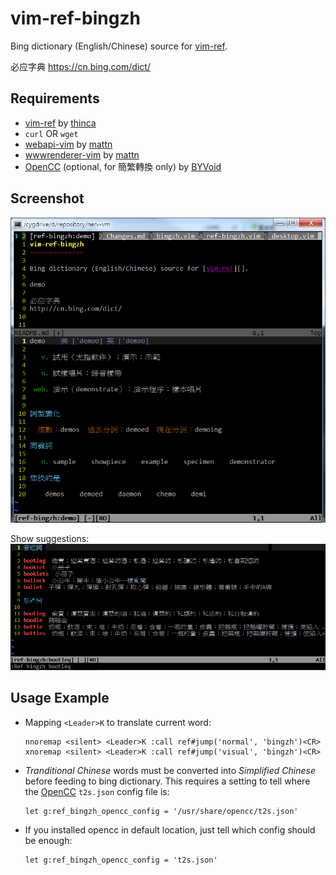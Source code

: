 vim-ref-bingzh
==============

Bing dictionary (English/Chinese) source for [vim-ref][].

必应字典
https://cn.bing.com/dict/


Requirements
------------

- [vim-ref][] by [thinca][]
- `curl` OR `wget`
- [webapi-vim][] by [mattn][]
- [wwwrenderer-vim][] by [mattn][]
- [OpenCC][] (optional, for 簡繁轉換 only) by [BYVoid][]


Screenshot
----------

![screenshot][]

Show suggestions:
![snap-suggestion][]


Usage Example
-------------

- Mapping `<Leader>K` to translate current word:

  ```vim
  nnoremap <silent> <Leader>K :call ref#jump('normal', 'bingzh')<CR>
  xnoremap <silent> <Leader>K :call ref#jump('visual', 'bingzh')<CR>
  ```

- *Tranditional Chinese* words must be converted into *Simplified Chinese*
  before feeding to bing dictionary. This requires a setting to tell where the
  [OpenCC][] `t2s.json` config file is:

  ```vim
  let g:ref_bingzh_opencc_config = '/usr/share/opencc/t2s.json'
  ```

- If you installed opencc in default location, just tell which config should
  be enough:

  ```vim
  let g:ref_bingzh_opencc_config = 't2s.json'
  ```



[thinca]: https://d.hatena.ne.jp/thinca/
[mattn]: https://mattn.kaoriya.net/
[vim-ref]: https://github.com/thinca/vim-ref
[webapi-vim]: https://github.com/mattn/webapi-vim
[wwwrenderer-vim]: https://github.com/mattn/wwwrenderer-vim
[OpenCC]: https://github.com/BYVoid/OpenCC
[BYVoid]: https://www.byvoid.com/
[screenshot]: https://raw.githubusercontent.com/bootleq/screenshots/master/vim-ref-bingzh/vim-ref-bingzh.png
[snap-suggestion]: https://raw.githubusercontent.com/bootleq/screenshots/master/vim-ref-bingzh/suggestion.png

